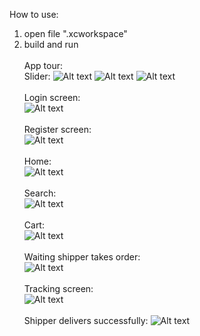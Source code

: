 How to use:
1. open file ".xcworkspace"<br>
2. build and run<br><br>
App tour:<br>
   Slider:
   ![Alt text](https://raw.githubusercontent.com/trungthanh324/NeFood_Client/eba77af5c639cdba2f150cafc3da8cfb85f041b5/IMG_2532.PNG)
   ![Alt text](https://github.com/trungthanh324/NeFood_Client/blob/a82b243890f1eaa813412f627c7c8724a4a8a5de/IMG_2533.PNG)
   ![Alt text](https://github.com/trungthanh324/NeFood_Client/blob/a82b243890f1eaa813412f627c7c8724a4a8a5de/IMG_2534.PNG) <br><br>
   Login screen: <br>
   ![Alt text](https://github.com/trungthanh324/NeFood_Client/blob/a82b243890f1eaa813412f627c7c8724a4a8a5de/IMG_2535.PNG)<br><br>
   Register screen: <br>
   ![Alt text](https://github.com/trungthanh324/NeFood_Client/blob/a82b243890f1eaa813412f627c7c8724a4a8a5de/IMG_2536.PNG)<br><br>
   Home: <br>
   ![Alt text](https://github.com/trungthanh324/NeFood_Client/blob/0886ecb4745160ae1f57a4a2a73a32006850c9f9/IMG_2538.PNG)<br><br>
   Search: <br>
   ![Alt text](https://github.com/trungthanh324/NeFood_Client/blob/0886ecb4745160ae1f57a4a2a73a32006850c9f9/IMG_2540.PNG)<br><br>
   Cart: <br>
   ![Alt text](https://github.com/trungthanh324/NeFood_Client/blob/0886ecb4745160ae1f57a4a2a73a32006850c9f9/IMG_2541.PNG)<br><br>
   Waiting shipper takes order: <br>
   ![Alt text](https://github.com/trungthanh324/NeFood_Client/blob/0886ecb4745160ae1f57a4a2a73a32006850c9f9/IMG_2542.PNG)<br><br>
   Tracking screen: <br>
   ![Alt text](https://github.com/trungthanh324/NeFood_Client/blob/13e9504bac5f5635959a9ff0202b966f72a2cf34/IMG_2566.PNG)<br><br>
   Shipper delivers successfully:
   ![Alt text](https://github.com/trungthanh324/NeFood_Client/blob/0886ecb4745160ae1f57a4a2a73a32006850c9f9/IMG_2553.PNG)<br><br>




   



   



   
